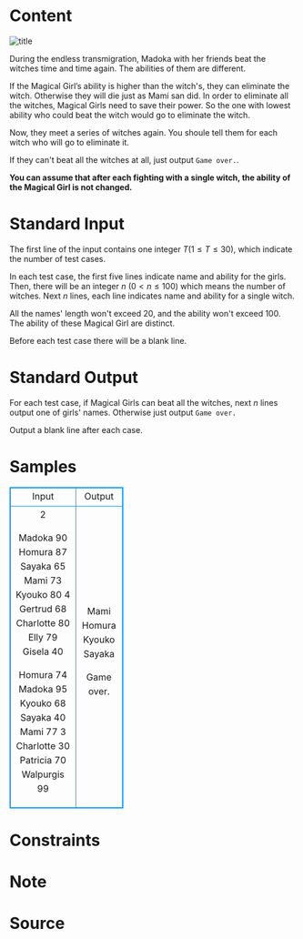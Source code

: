 
# Content

![title](/source/lutece/griefsyndrome/img/aHR0cHM6Ly9hY20udWVzdGMuZWR1LmNuL21lZGlhL2ltYWdlL3Byb2JsZW0vNTQxLzIwMTQwODI1MjMzNzUyNDk1MTMuanBn.jpg)

During the endless transmigration, Madoka with her friends beat the witches time and time again. The abilities of them are different.   

If the Magical Girl’s ability is higher than the witch's, they can eliminate the witch. Otherwise they will die just as Mami san did. In order to eliminate all the witches, Magical Girls need to save their power.  So the one with lowest ability who could beat the witch would go to eliminate the witch.  

Now, they meet a series of witches again. You shoule tell them for each witch who will go to eliminate it.  

If they can't beat all the witches at all, just output `Game over.`.  

**You can assume that after each fighting with a single witch, the ability of the Magical Girl is not changed.**

# Standard Input

The first line of the input contains one integer $T$($1\leq T\leq 30$), which indicate the number of test cases.

In each test case, the first five lines indicate name and ability for the girls. Then, there will be an integer $n$ ($0<n\leq 100$) which means the number of witches. Next $n$ lines, each line indicates name and ability for a single witch.

All the names' length won't exceed $20$, and the ability won't exceed $100$. The ability of these Magical Girl are distinct.

Before each test case there will be a blank line.

# Standard Output

For each test case, if Magical Girls can beat all the witches, next $n$ lines output one of girls' names. Otherwise just output `Game over.`

Output a blank line after each case.

# Samples

<style>
        table,table tr th, table tr td { border:1px solid #0094ff; }
        table { width: 200px; min-height: 25px; line-height: 25px; text-align: center; border-collapse: collapse;}   
    </style>
<table>
	<tr>
		<td>Input</td>
		<td>Output</td>
	</tr>
<tr><td>2

Madoka 90
Homura 87
Sayaka 65
Mami 73
Kyouko 80
4
Gertrud 68
Charlotte 80
Elly 79
Gisela 40

Homura 74
Madoka 95
Kyouko 68
Sayaka 40
Mami 77
3
Charlotte 30
Patricia 70
Walpurgis 99</td><td>Mami
Homura
Kyouko
Sayaka

Game over.</td></tr></table>


# Constraints



# Note



# Source


